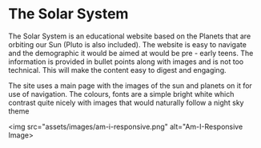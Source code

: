 # The Solar System

The Solar System is an educational website based on the Planets that are orbiting our Sun (Pluto is also included). The website is easy to navigate and the demographic it would be aimed at would be pre - early teens. The information is provided in bullet points along with images and is not too technical. This will make the content easy to digest and engaging.

The site uses a main page with the images of the sun and planets on it for use of navigation. The colours, fonts are a simple bright white which contrast quite nicely with images that would naturally follow a night sky theme 

<img src="assets/images/am-i-responsive.png" alt="Am-I-Responsive Image>




